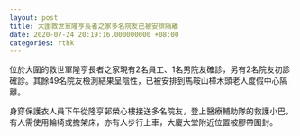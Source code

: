 ```yaml
---
layout: post
title: 大圍救世軍隆亨長者之家多名院友已被安排隔離
date: 2020-07-24 20:19:16.000000000 +08:00
categories: rthk
---
```


位於大圍的救世軍隆亨長者之家現有2名員工、1名男院友確診，另有2名院友初診確診。其餘49名院友檢測結果呈陰性，已被安排到馬鞍山樟木頭老人度假中心隔離。

身穿保護衣人員下午從隆亨邨榮心樓接送多名院友，登上醫療輔助隊的救護小巴，有人需使用輪椅或擔架床，亦有人步行上車，大廈大堂附近位置被膠帶圍封。
